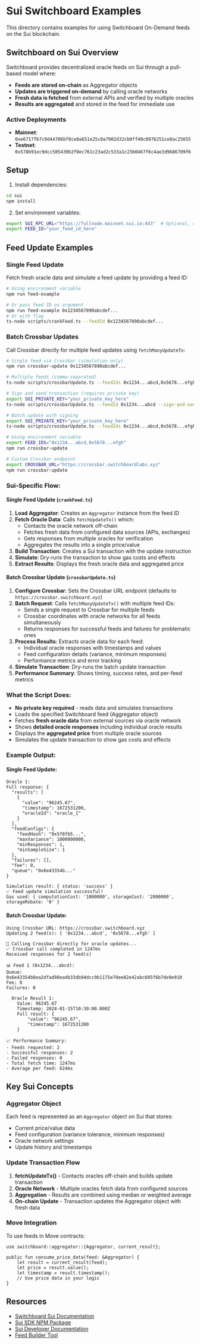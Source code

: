 # Sui Switchboard Examples

This directory contains examples for using Switchboard On-Demand feeds on the Sui blockchain.

## Switchboard on Sui Overview

Switchboard provides decentralized oracle feeds on Sui through a pull-based model where:
- **Feeds are stored on-chain** as Aggregator objects
- **Updates are triggered on-demand** by calling oracle networks
- **Fresh data is fetched** from external APIs and verified by multiple oracles
- **Results are aggregated** and stored in the feed for immediate use

### Active Deployments

- **Mainnet**: `0xe6717fb7c9d44706bf8ce8a651e25c0a7902d32cb0ff40c0976251ce8ac25655`
- **Testnet**: `0x578b91ec9dcc505439b2f0ec761c23ad2c533a1c23b0467f6c4ae3d9686709f6`

## Setup

1. Install dependencies:
```bash
cd sui
npm install
```

2. Set environment variables:
```bash
export SUI_RPC_URL="https://fullnode.mainnet.sui.io:443"  # Optional, defaults to mainnet
export FEED_ID="your_feed_id_here"
```

## Feed Update Examples

### Single Feed Update

Fetch fresh oracle data and simulate a feed update by providing a feed ID:

```bash
# Using environment variable
npm run feed-example

# Or pass feed ID as argument
npm run feed-example 0x1234567890abcdef...
# Or with flag
ts-node scripts/crankFeed.ts --feedId 0x1234567890abcdef...
```

### Batch Crossbar Updates

Call Crossbar directly for multiple feed updates using `fetchManyUpdateTx`:

```bash
# Single feed via Crossbar (simulation only)
npm run crossbar-update 0x1234567890abcdef...

# Multiple feeds (comma-separated)
ts-node scripts/crossbarUpdate.ts --feedIds 0x1234...abcd,0x5678...efgh,0x9abc...ijkl

# Sign and send transaction (requires private key)
export SUI_PRIVATE_KEY="your_private_key_here"
ts-node scripts/crossbarUpdate.ts --feedId 0x1234...abcd --sign-and-send

# Batch update with signing
export SUI_PRIVATE_KEY="your_private_key_here"
ts-node scripts/crossbarUpdate.ts --feedIds 0x1234...abcd,0x5678...efgh --sign-and-send

# Using environment variable
export FEED_IDS="0x1234...abcd,0x5678...efgh"
npm run crossbar-update

# Custom Crossbar endpoint
export CROSSBAR_URL="https://crossbar.switchboardlabs.xyz"
npm run crossbar-update
```

### Sui-Specific Flow:

#### Single Feed Update (`crankFeed.ts`)
1. **Load Aggregator**: Creates an `Aggregator` instance from the feed ID
2. **Fetch Oracle Data**: Calls `fetchUpdateTx()` which:
   - Contacts the oracle network off-chain
   - Fetches fresh data from configured data sources (APIs, exchanges)
   - Gets responses from multiple oracles for verification
   - Aggregates the results into a single price/value
3. **Build Transaction**: Creates a Sui transaction with the update instruction
4. **Simulate**: Dry-runs the transaction to show gas costs and effects
5. **Extract Results**: Displays the fresh oracle data and aggregated price

#### Batch Crossbar Update (`crossbarUpdate.ts`)
1. **Configure Crossbar**: Sets the Crossbar URL endpoint (defaults to `https://crossbar.switchboard.xyz`)
2. **Batch Request**: Calls `fetchManyUpdateTx()` with multiple feed IDs:
   - Sends a single request to Crossbar for multiple feeds
   - Crossbar coordinates with oracle networks for all feeds simultaneously
   - Returns responses for successful feeds and failures for problematic ones
3. **Process Results**: Extracts oracle data for each feed:
   - Individual oracle responses with timestamps and values
   - Feed configuration details (variance, minimum responses)
   - Performance metrics and error tracking
4. **Simulate Transaction**: Dry-runs the batch update transaction
5. **Performance Summary**: Shows timing, success rates, and per-feed metrics

### What the Script Does:

- **No private key required** - reads data and simulates transactions
- Loads the specified Switchboard feed (Aggregator object)
- Fetches **fresh oracle data** from external sources via oracle network
- Shows **detailed oracle responses** including individual oracle results
- Displays the **aggregated price** from multiple oracle sources
- Simulates the update transaction to show gas costs and effects

### Example Output:

#### Single Feed Update:
```
Oracle 1:
Full response: {
  "results": [
    {
      "value": "96245.67",
      "timestamp": 1672531200,
      "oracleId": "oracle_1"
    }
  ],
  "feedConfigs": {
    "feedHash": "0x5f8fb5...",
    "maxVariance": 1000000000,
    "minResponses": 1,
    "minSampleSize": 1
  },
  "failures": [],
  "fee": 0,
  "queue": "0x6e43354b..."
}

Simulation result: { status: 'success' }
✅ Feed update simulation successful!
Gas used: { computationCost: '1000000', storageCost: '2000000', storageRebate: '0' }
```

#### Batch Crossbar Update:
```
Using Crossbar URL: https://crossbar.switchboard.xyz
Updating 2 feed(s): [ '0x1234...abcd', '0x5678...efgh' ]

🔄 Calling Crossbar directly for oracle updates...
✅ Crossbar call completed in 1247ms
Received responses for 2 feed(s)

📊 Feed 1 (0x1234...abcd):
Queue: 0x6e43354b8ea2dfad98eadb33db94dcc9b1175e70ee82e42abc605f6b7de9e910
Fee: 0
Failures: 0

  Oracle Result 1:
    Value: 96245.67
    Timestamp: 2024-01-15T10:30:00.000Z
    Full result: {
        "value": "96245.67",
        "timestamp": 1672531200
    }

📈 Performance Summary:
- Feeds requested: 2
- Successful responses: 2
- Failed responses: 0
- Total fetch time: 1247ms
- Average per feed: 624ms
```

## Key Sui Concepts

### Aggregator Object
Each feed is represented as an `Aggregator` object on Sui that stores:
- Current price/value data
- Feed configuration (variance tolerance, minimum responses)
- Oracle network settings
- Update history and timestamps

### Update Transaction Flow
1. **fetchUpdateTx()** - Contacts oracles off-chain and builds update transaction
2. **Oracle Network** - Multiple oracles fetch data from configured sources
3. **Aggregation** - Results are combined using median or weighted average
4. **On-chain Update** - Transaction updates the Aggregator object with fresh data

### Move Integration
To use feeds in Move contracts:
```move
use switchboard::aggregator::{Aggregator, current_result};

public fun consume_price_data(feed: &Aggregator) {
    let result = current_result(feed);
    let price = result.value();
    let timestamp = result.timestamp();
    // Use price data in your logic
}
```

## Resources

- [Switchboard Sui Documentation](https://docs.switchboard.xyz/product-documentation/data-feeds/sui)
- [Sui SDK NPM Package](https://www.npmjs.com/package/@switchboard-xyz/sui-sdk)
- [Sui Developer Documentation](https://docs.sui.io)
- [Feed Builder Tool](https://explorer.switchboardlabs.xyz/feed-builder)